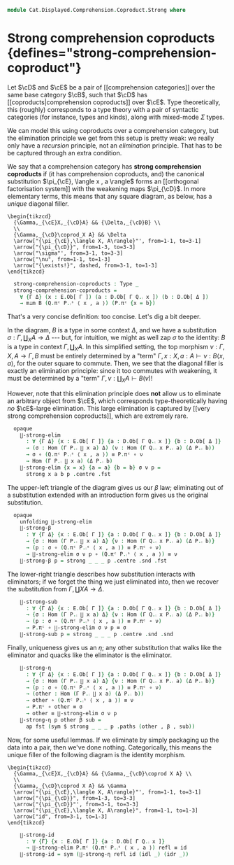 <!--
```agda
open import Cat.Displayed.Comprehension.Coproduct
open import Cat.Displayed.Cartesian.Indexing
open import Cat.Displayed.Comprehension
open import Cat.Displayed.Cocartesian
open import Cat.Displayed.Cartesian
open import Cat.Morphism.Orthogonal
open import Cat.Displayed.Fibre
open import Cat.Displayed.Base
open import Cat.Prelude

import Cat.Displayed.Reasoning
import Cat.Reasoning
```
-->

```agda
module Cat.Displayed.Comprehension.Coproduct.Strong where
```

<!--
```agda
```
-->

# Strong comprehension coproducts {defines="strong-comprehension-coproduct"}

Let $\cD$ and $\cE$ be a pair of [[comprehension categories]] over the
same base category $\cB$, such that $\cD$ has [[coproducts|comprehension
coproducts]] over $\cE$. Type theoretically, this (roughly) corresponds
to a type theory with a pair of syntactic categories (for instance,
types and kinds), along with mixed-mode $\Sigma$ types.

We can model this using coproducts over a comprehension category, but
the elimination principle we get from this setup is pretty weak: we
really only have a _recursion_ principle, not an _elimination_
principle. That has to be be captured through an extra condition.

We say that a comprehension category has **strong comprehension
coproducts** if (it has comprehension coproducts, and) the canonical
substitution $\pi_{\cE}, \langle x , a \rangle$ forms an [[orthogonal
factorisation system]] with the weakening maps $\pi_{\cD}$. In more
elementary terms, this means that any square diagram, as below, has a
*unique* diagonal filler.

~~~{.quiver}
\begin{tikzcd}
  {\Gamma,_{\cE}X,_{\cD}A} && {\Delta,_{\cD}B} \\
  \\
  {\Gamma,_{\cD}\coprod_X A} && \Delta
  \arrow["{\pi_{\cE},\langle X, A\rangle}"', from=1-1, to=3-1]
  \arrow["{\pi_{\cD}}", from=1-3, to=3-3]
  \arrow["\sigma"', from=3-1, to=3-3]
  \arrow["\nu", from=1-1, to=1-3]
  \arrow["{\exists!}", dashed, from=3-1, to=1-3]
\end{tikzcd}
~~~

<!--
```agda
module _
  {ob ℓb od ℓd oe ℓe} {B : Precategory ob ℓb}
  {D : Displayed B od ℓd} {E : Displayed B oe ℓe}
  {D-fib : Cartesian-fibration D} {E-fib : Cartesian-fibration E}
  (P : Comprehension D) {Q : Comprehension E}
  (coprods : has-comprehension-coproducts D-fib E-fib Q)
  where
  private
    open Cat.Reasoning B
    module E = Displayed E
    module D = Displayed D
    module P = Comprehension D D-fib P
    module Q = Comprehension E E-fib Q
    open has-comprehension-coproducts coprods
```
-->

```agda
  strong-comprehension-coproducts : Type _
  strong-comprehension-coproducts =
    ∀ {Γ Δ} (x : E.Ob[ Γ ]) (a : D.Ob[ Γ Q.⨾ x ]) (b : D.Ob[ Δ ])
    → m⊥m B (Q.πᶜ P.⨾ˢ ⟨ x , a ⟩) (P.πᶜ {x = b})
```

<!--
```agda
  record make-strong-comprehension-coproducts : Type (ob ⊔ ℓb ⊔ od ⊔ oe) where
    no-eta-equality
    field
      ∐-strong-elim
        : ∀ {Γ Δ} {x : E.Ob[ Γ ]} {a : D.Ob[ Γ Q.⨾ x ]} {b : D.Ob[ Δ ]}
        → (σ : Hom (Γ P.⨾ ∐ x a) Δ) (ν : Hom (Γ Q.⨾ x P.⨾ a) (Δ P.⨾ b))
        → σ ∘ (Q.πᶜ P.⨾ˢ ⟨ x , a ⟩) ≡ P.πᶜ ∘ ν
        → Hom (Γ P.⨾ ∐ x a) (Δ P.⨾ b)
      ∐-strong-β
        : ∀ {Γ Δ} {x : E.Ob[ Γ ]} {a : D.Ob[ Γ Q.⨾ x ]} {b : D.Ob[ Δ ]}
        → {σ : Hom (Γ P.⨾ ∐ x a) Δ} {ν : Hom (Γ Q.⨾ x P.⨾ a) (Δ P.⨾ b)}
        → (p : σ ∘ (Q.πᶜ P.⨾ˢ ⟨ x , a ⟩) ≡ P.πᶜ ∘ ν)
        → ∐-strong-elim σ ν p ∘ (Q.πᶜ P.⨾ˢ ⟨ x , a ⟩) ≡ ν
      ∐-strong-sub
        : ∀ {Γ Δ} {x : E.Ob[ Γ ]} {a : D.Ob[ Γ Q.⨾ x ]} {b : D.Ob[ Δ ]}
        → {σ : Hom (Γ P.⨾ ∐ x a) Δ} {ν : Hom (Γ Q.⨾ x P.⨾ a) (Δ P.⨾ b)}
        → (p : σ ∘ (Q.πᶜ P.⨾ˢ ⟨ x , a ⟩) ≡ P.πᶜ ∘ ν)
        → P.πᶜ ∘ ∐-strong-elim σ ν p ≡ σ
      ∐-strong-η
        : ∀ {Γ Δ} {x : E.Ob[ Γ ]} {a : D.Ob[ Γ Q.⨾ x ]} {b : D.Ob[ Δ ]}
        → {σ : Hom (Γ P.⨾ ∐ x a) Δ} {ν : Hom (Γ Q.⨾ x P.⨾ a) (Δ P.⨾ b)}
        → (p : σ ∘ (Q.πᶜ P.⨾ˢ ⟨ x , a ⟩) ≡ P.πᶜ ∘ ν)
        → (other : Hom (Γ P.⨾ ∐ x a) (Δ P.⨾ b))
        → other ∘ (Q.πᶜ P.⨾ˢ ⟨ x , a ⟩) ≡ ν
        → P.πᶜ ∘ other ≡ σ
        → other ≡ ∐-strong-elim σ ν p

  to-strong-comprehension-coproducts
    : make-strong-comprehension-coproducts
    → strong-comprehension-coproducts
  to-strong-comprehension-coproducts mk x a b {u = u} {v = v} p =
    contr (∐-strong-elim _ _ p , ∐-strong-β p , ∐-strong-sub p) λ w →
       Σ-prop-path (λ _ → ×-is-hlevel 1 (Hom-set _ _ _ _) (Hom-set _ _ _ _)) $
       sym (∐-strong-η p (w .fst) (w .snd .fst) (w .snd .snd))
    where open make-strong-comprehension-coproducts mk
```
-->

That's a very concise definition: too concise. Let's dig a bit deeper.

<!--
```agda
module strong-comprehension-coproducts
  {ob ℓb od ℓd oe ℓe} {B : Precategory ob ℓb}
  {D : Displayed B od ℓd} {E : Displayed B oe ℓe}
  {D-fib : Cartesian-fibration D} {E-fib : Cartesian-fibration E}
  (P : Comprehension D) {Q : Comprehension E}
  (coprods : has-comprehension-coproducts D-fib E-fib Q)
  (strong : strong-comprehension-coproducts P coprods)
  where
  private
    open Cat.Reasoning B
    module E = Displayed E
    module D = Displayed D
    module P = Comprehension D D-fib P
    module Q = Comprehension E E-fib Q
    open has-comprehension-coproducts coprods
```
-->

In the diagram, $B$ is a type in some context $\Delta$, and we have a
substitution $\sigma : \Gamma , \coprod_X A \to \Delta$ --- but, for
intuition, we might as well zap $\sigma$ to the identity: $B$ is a type
in context $\Gamma, \coprod_X A$.
In this simplified setting, the top morphism $\nu : \Gamma, X, A \to
\Gamma, B$ must be entirely determined by a "term" $\Gamma, x : X, a : A
\vdash \nu : B\langle x, a \rangle$, for the outer square to commute.
Then, we see that the diagonal filler is exactly an elimination
principle: since it too commutes with weakening, it must be determined
by a "term" $\Gamma, v : \coprod_X A \vdash B(v)$!

However, note that this elimination principle does **not** allow us to
eliminate an arbitrary object from $\cE$, which corresponds
type-theoretically having _no_ $\cE$-large elimination. This large
elimination is captured by [[very strong comprehension coproducts]],
which are extremely rare.

```agda
  opaque
    ∐-strong-elim
      : ∀ {Γ Δ} {x : E.Ob[ Γ ]} {a : D.Ob[ Γ Q.⨾ x ]} {b : D.Ob[ Δ ]}
      → (σ : Hom (Γ P.⨾ ∐ x a) Δ) (ν : Hom (Γ Q.⨾ x P.⨾ a) (Δ P.⨾ b))
      → σ ∘ (Q.πᶜ P.⨾ˢ ⟨ x , a ⟩) ≡ P.πᶜ ∘ ν
      → Hom (Γ P.⨾ ∐ x a) (Δ P.⨾ b)
    ∐-strong-elim {x = x} {a = a} {b = b} σ ν p =
      strong x a b p .centre .fst
```

The upper-left triangle of the diagram gives us our $\beta$ law;
eliminating out of a substitution extended with an introduction form
gives us the original substitution.

```agda
  opaque
    unfolding ∐-strong-elim
    ∐-strong-β
      : ∀ {Γ Δ} {x : E.Ob[ Γ ]} {a : D.Ob[ Γ Q.⨾ x ]} {b : D.Ob[ Δ ]}
      → {σ : Hom (Γ P.⨾ ∐ x a) Δ} {ν : Hom (Γ Q.⨾ x P.⨾ a) (Δ P.⨾ b)}
      → (p : σ ∘ (Q.πᶜ P.⨾ˢ ⟨ x , a ⟩) ≡ P.πᶜ ∘ ν)
      → ∐-strong-elim σ ν p ∘ (Q.πᶜ P.⨾ˢ ⟨ x , a ⟩) ≡ ν
    ∐-strong-β p = strong _ _ _ p .centre .snd .fst
```

The lower-right triangle describes how substitution interacts with
eliminators; if we forget the thing we just eliminated into, then
we recover the substitution from $\Gamma, \coprod X A \to \Delta$.

```agda
    ∐-strong-sub
      : ∀ {Γ Δ} {x : E.Ob[ Γ ]} {a : D.Ob[ Γ Q.⨾ x ]} {b : D.Ob[ Δ ]}
      → {σ : Hom (Γ P.⨾ ∐ x a) Δ} {ν : Hom (Γ Q.⨾ x P.⨾ a) (Δ P.⨾ b)}
      → (p : σ ∘ (Q.πᶜ P.⨾ˢ ⟨ x , a ⟩) ≡ P.πᶜ ∘ ν)
      → P.πᶜ ∘ ∐-strong-elim σ ν p ≡ σ
    ∐-strong-sub p = strong _ _ _ p .centre .snd .snd
```

Finally, uniqueness gives us an $\eta$; any other substitution that
walks like the eliminator and quacks like the eliminator is the
eliminator.

```agda
    ∐-strong-η
      : ∀ {Γ Δ} {x : E.Ob[ Γ ]} {a : D.Ob[ Γ Q.⨾ x ]} {b : D.Ob[ Δ ]}
      → {σ : Hom (Γ P.⨾ ∐ x a) Δ} {ν : Hom (Γ Q.⨾ x P.⨾ a) (Δ P.⨾ b)}
      → (p : σ ∘ (Q.πᶜ P.⨾ˢ ⟨ x , a ⟩) ≡ P.πᶜ ∘ ν)
      → (other : Hom (Γ P.⨾ ∐ x a) (Δ P.⨾ b))
      → other ∘ (Q.πᶜ P.⨾ˢ ⟨ x , a ⟩) ≡ ν
      → P.πᶜ ∘ other ≡ σ
      → other ≡ ∐-strong-elim σ ν p
    ∐-strong-η p other β sub =
      ap fst (sym $ strong _ _ _ p .paths (other , β , sub))
```

Now, for some useful lemmas. If we eliminate by simply packaging up
the data into a pair, then we've done nothing. Categorically, this
means the unique filler of the following diagram is the identity
morphism.

~~~{.quiver}
\begin{tikzcd}
  {\Gamma,_{\cE}X,_{\cD}A} && {\Gamma,_{\cD}\coprod X A} \\
  \\
  {\Gamma,_{\cD}\coprod X A} && \Gamma
  \arrow["{\pi_{\cE},\langle X, A\rangle}"', from=1-1, to=3-1]
  \arrow["{\pi_{\cD}}", from=1-3, to=3-3]
  \arrow["{\pi_{\cD}}"', from=3-1, to=3-3]
  \arrow["{\pi_{\cE},\langle X, A\rangle}", from=1-1, to=1-3]
  \arrow["id", from=3-1, to=1-3]
\end{tikzcd}
~~~

```agda
    ∐-strong-id
      : ∀ {Γ} {x : E.Ob[ Γ ]} {a : D.Ob[ Γ Q.⨾ x ]}
      → ∐-strong-elim P.πᶜ (Q.πᶜ P.⨾ˢ ⟨ x , a ⟩) refl ≡ id
    ∐-strong-id = sym (∐-strong-η refl id (idl _) (idr _))
```
